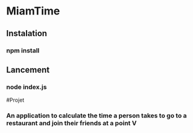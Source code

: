 # MiamTime
## Instalation
### npm install
## Lancement
### node index.js
#Projet
### An application to calculate the time a person takes to go to a restaurant and join their friends at a point V
